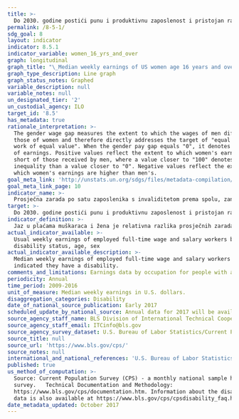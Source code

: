 ```yaml
---
title: >-
  Do 2030. godine postići punu i produktivnu zaposlenost i pristojan rad za sve žene i muškarce, uključujući i mlade osobe i osobe s invaliditetom, te jednaku plaću za rad jednake vrijednosti.
permalink: /8-5-1/
sdg_goal: 8
layout: indicator
indicator: 8.5.1
indicator_variable: women_16_yrs_and_over
graph: longitudinal
graph_title: "\_Median weekly earnings of US women age 16 years and over who indicated they have a disability employed as full-time wage and salary workers"
graph_type_description: Line graph
graph_status_notes: Graphed
variable_description: null
variable_notes: null
un_designated_tier: '2'
un_custodial_agency: ILO
target_id: '8.5'
has_metadata: true
rationale_interpretation: >-
  The gender wage gap measures the extent to which the wages of men differ from
  those of women and therefore directly addresses the target of "equal pay for
  work of equal value". When the gender pay gap equals "0", it denotes equality
  of earnings. Positive values reflect the extent to which women's earnings fall
  short of those received by men, where a value closer to "100" denotes more
  inequality than a value closer to "0". Negative values reflect the extent to
  which women's earnings are higher than men's.
goal_meta_link: 'http://unstats.un.org/sdgs/files/metadata-compilation/Metadata-Goal-8.pdf'
goal_meta_link_page: 10
indicator_name: >-
  Prosječna zarada po satu zaposlenika s invaliditetom prema spolu, zanimanju i starosti
target: >-
  Do 2030. godine postići punu i produktivnu zaposlenost i pristojan rad za sve žene i muškarce, uključujući i mlade osobe i osobe s invaliditetom, te jednaku plaću za rad jednake vrijednosti.
indicator_definition: >-
  Jaz u plaćama muškaraca i žena je relativna razlika prosječnih zarada po satu muškaraca i žena. Izračunava se kao razlika između bruto prosječne zarade po satu muškaraca i bruto prosječne zarade po satu žena izraženo kao postotak od bruto prosječne zarade po satu muškaraca. Zarada se odnosi na redovitu naknadu primljenu od poslodavaca, u novcu i naturi, a uključuje izravne plaće za obavljeni rad, naknadu plaće za vrijeme koje se nije radilo (npr. plaćeni godišnji odmor), kao i bonuse i nagrade koje se primaju redovito. Isključuje socijalne doprinose koje plaća poslodavac, dodatne isplate na teret poslodavca namijenjene socijalnoj sigurnosti zaposlenih, otpremnine za umirovljenje i otpremnine za trajni višak radnika.
actual_indicator_available: >-
  Usual weekly earnings of employed full-time wage and salary workers by
  disability status, age, sex
actual_indicator_available_description: >-
  Median weekly earnings of employed full-time wage and salary workers who
  indicated they have a disability.
comments_and_limitations: Earnings data by occupation for people with a disability are not available.
periodicity: Annual
time_period: 2009-2016
unit_of_measure: Median weekly earnings in U.S. dollars.
disaggregation_categories: Disability
date_of_national_source_publication: Early 2017
scheduled_update_by_national_source: Annual data for 2017 will be available in early 2018
source_agency_staff_name: BLS Division of International Technical Cooperation staff
source_agency_staff_email: ITCinfo@bls.gov
source_agency_survey_dataset: U.S. Bureau of Labor Statistics/Current Population Survey
source_title: null
source_url: 'https://www.bls.gov/cps/'
source_notes: null
international_and_national_references: 'U.S. Bureau of Labor Statistics - www.bls.gov '
published: true
us_method_of_computation: >-
  Source: Current Population Survey (CPS) - a monthly national sample household
  survey.   Technical Documentation and Methodology:
  https://www.bls.gov/cps/documentation.htm. Information about the disability
  data is also available at https://www.bls.gov/cps/cpsdisability_faq.htm
date_metadata_updated: October 2017
---
```

